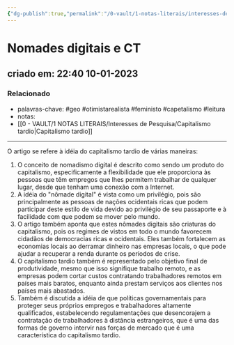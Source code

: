 ```yaml
---
{"dg-publish":true,"permalink":"/0-vault/1-notas-literais/interesses-de-pesquisa/nomades-digitais-e-ct/","tags":["geo","otimistarealista","feministo","capetalismo","leitura"],"dgHomeLink":true,"dgShowLocalGraph":true,"dgShowFileTree":true,"dgEnableSearch":true}
---
```


# Nomades digitais e CT
## criado em: 22:40 10-01-2023

### Relacionado
- palavras-chave: #geo #otimistarealista #feministo #capetalismo #leitura 
- notas: 
- [[0 - VAULT/1 NOTAS LITERAIS/Interesses de Pesquisa/Capitalismo tardio\|Capitalismo tardio]]
---
O artigo se refere à idéia do capitalismo tardio de várias maneiras:

1. O conceito de nomadismo digital é descrito como sendo um produto do capitalismo, especificamente a flexibilidade que ele proporciona às pessoas que têm empregos que lhes permitem trabalhar de qualquer lugar, desde que tenham uma conexão com a Internet.
2. A idéia do "nômade digital" é vista como um privilégio, pois são principalmente as pessoas de nações ocidentais ricas que podem participar deste estilo de vida devido ao privilégio de seu passaporte e à facilidade com que podem se mover pelo mundo.
3. O artigo também aponta que estes nômades digitais são criaturas do capitalismo, pois os regimes de vistos em todo o mundo favorecem cidadãos de democracias ricas e ocidentais. Eles também fortalecem as economias locais ao derramar dinheiro nas empresas locais, o que pode ajudar a recuperar a renda durante os períodos de crise.
4. O capitalismo tardio também é representado pelo objetivo final de produtividade, mesmo que isso signifique trabalho remoto, e as empresas podem cortar custos contratando trabalhadores remotos em países mais baratos, enquanto ainda prestam serviços aos clientes nos países mais abastados.
5. Também é discutida a idéia de que políticas governamentais para proteger seus próprios empregos e trabalhadores altamente qualificados, estabelecendo regulamentações que desencorajem a contratação de trabalhadores à distância estrangeiros, que é uma das formas de governo intervir nas forças de mercado que é uma característica do capitalismo tardio.